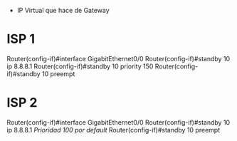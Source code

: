 - IP Virtual que hace de Gateway
# ISP 1
Router(config-if)#interface GigabitEthernet0/0
Router(config-if)#standby 10 ip 8.8.8.1
Router(config-if)#standby 10 priority 150
Router(config-if)#standby 10 preempt

# ISP 2
Router(config-if)#interface GigabitEthernet0/0
Router(config-if)#standby 10 ip 8.8.8.1
*Prioridad 100 por default*
Router(config-if)#standby 10 preempt